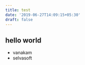 ```yaml
---
title: test
date: '2019-06-27T14:09:15+05:30'
draft: false
---
```

## hello world

* vanakam
* selvasoft
